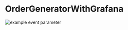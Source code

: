 # OrderGeneratorWithGrafana
![example event parameter](https://github.com/github/docs/actions/workflows/maven.yml/badge.svg?event=push)
